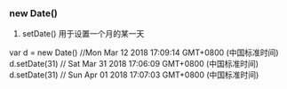 ### new Date()

1. setDate() 用于设置一个月的某一天

  var d = new Date()  //Mon Mar 12 2018 17:09:14 GMT+0800 (中国标准时间)
  d.setDate(31)       // Sat Mar 31 2018 17:06:09 GMT+0800 (中国标准时间)
  d.setDate(31)       // Sun Apr 01 2018 17:07:03 GMT+0800 (中国标准时间)
